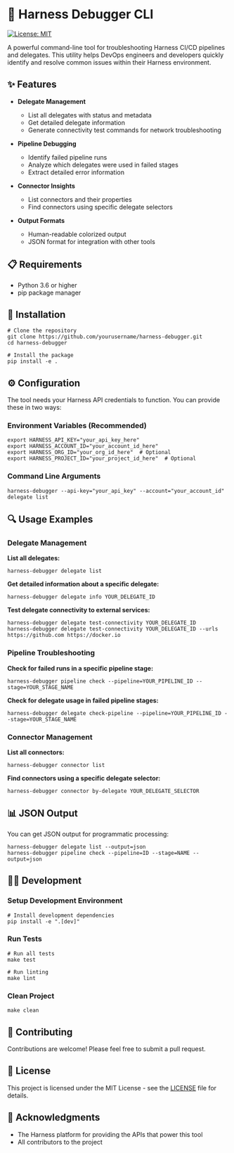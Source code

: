# 🚀 Harness Debugger CLI

[![License: MIT](https://img.shields.io/badge/License-MIT-blue.svg)](https://opensource.org/licenses/MIT)

A powerful command-line tool for troubleshooting Harness CI/CD pipelines and delegates. This utility helps DevOps engineers and developers quickly identify and resolve common issues within their Harness environment.

## ✨ Features

- **Delegate Management**
  - List all delegates with status and metadata
  - Get detailed delegate information
  - Generate connectivity test commands for network troubleshooting

- **Pipeline Debugging**
  - Identify failed pipeline runs
  - Analyze which delegates were used in failed stages
  - Extract detailed error information

- **Connector Insights**
  - List connectors and their properties
  - Find connectors using specific delegate selectors

- **Output Formats**
  - Human-readable colorized output
  - JSON format for integration with other tools

## 📋 Requirements

- Python 3.6 or higher
- pip package manager

## 🔧 Installation

```
# Clone the repository
git clone https://github.com/yourusername/harness-debugger.git
cd harness-debugger

# Install the package
pip install -e .
```

## ⚙️ Configuration

The tool needs your Harness API credentials to function. You can provide these in two ways:

### Environment Variables (Recommended)

```
export HARNESS_API_KEY="your_api_key_here"
export HARNESS_ACCOUNT_ID="your_account_id_here"
export HARNESS_ORG_ID="your_org_id_here"  # Optional
export HARNESS_PROJECT_ID="your_project_id_here"  # Optional
```

### Command Line Arguments

```
harness-debugger --api-key="your_api_key" --account="your_account_id" delegate list
```

## 🔍 Usage Examples

### Delegate Management

**List all delegates:**
```
harness-debugger delegate list
```

**Get detailed information about a specific delegate:**
```
harness-debugger delegate info YOUR_DELEGATE_ID
```

**Test delegate connectivity to external services:**
```
harness-debugger delegate test-connectivity YOUR_DELEGATE_ID
harness-debugger delegate test-connectivity YOUR_DELEGATE_ID --urls https://github.com https://docker.io
```

### Pipeline Troubleshooting

**Check for failed runs in a specific pipeline stage:**
```
harness-debugger pipeline check --pipeline=YOUR_PIPELINE_ID --stage=YOUR_STAGE_NAME
```

**Check for delegate usage in failed pipeline stages:**
```
harness-debugger delegate check-pipeline --pipeline=YOUR_PIPELINE_ID --stage=YOUR_STAGE_NAME
```

### Connector Management

**List all connectors:**
```
harness-debugger connector list
```

**Find connectors using a specific delegate selector:**
```
harness-debugger connector by-delegate YOUR_DELEGATE_SELECTOR
```

## 📊 JSON Output

You can get JSON output for programmatic processing:

```
harness-debugger delegate list --output=json
harness-debugger pipeline check --pipeline=ID --stage=NAME --output=json
```

## 👨‍💻 Development

### Setup Development Environment

```
# Install development dependencies
pip install -e ".[dev]"
```

### Run Tests

```
# Run all tests
make test

# Run linting
make lint
```

### Clean Project

```
make clean
```

## 🤝 Contributing

Contributions are welcome! Please feel free to submit a pull request.

## 📜 License

This project is licensed under the MIT License - see the [LICENSE](LICENSE) file for details.

## 🙏 Acknowledgments

- The Harness platform for providing the APIs that power this tool
- All contributors to the project
```
